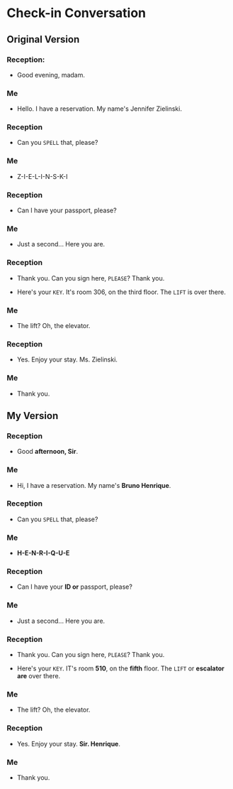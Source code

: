 # Check-in Conversation

## Original Version

### Reception:
- Good evening, madam.

### Me
- Hello. I have a reservation. My name's Jennifer Zielinski.

### Reception
- Can you `SPELL` that, please?

### Me
- Z-I-E-L-I-N-S-K-I

### Reception
- Can I have your passport, please?

### Me
- Just a second... Here you are.

### Reception
- Thank you. Can you sign here, `PLEASE`? Thank you. <p>
- Here's your `KEY`. It's room 306, on the third floor. The `LIFT` is over there.

### Me
- The lift? Oh, the elevator.

### Reception
- Yes. Enjoy your stay. Ms. Zielinski.

### Me
- Thank you.

## My Version 

### Reception
- Good **afternoon, Sir**.

### Me
- Hi, I have a reservation. My name's **Bruno Henrique**.

### Reception
- Can you `SPELL` that, please?

### Me
- **H-E-N-R-I-Q-U-E**

### Reception
- Can I have your **ID or** passport, please?

### Me
- Just a second... Here you are.

### Reception
- Thank you. Can you sign here, `PLEASE`? Thank you. <p>
- Here's your `KEY`. IT's room **510**, on the **fifth** floor. The `LIFT` or **escalator are** over there.

### Me
- The lift? Oh, the elevator.

### Reception
- Yes. Enjoy your stay. **Sir. Henrique**.

### Me
- Thank you.